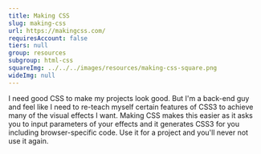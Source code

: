 ```yaml
---
title: Making CSS
slug: making-css
url: https://makingcss.com/
requiresAccount: false
tiers: null
group: resources
subgroup: html-css
squareImg: ../../../images/resources/making-css-square.png
wideImg: null
---
```


I need good CSS to make my projects look good.  But I'm a back-end guy and feel like I need to re-teach myself certain features of CSS3 to achieve many of the visual effects I want.  Making CSS makes this easier as it asks you to input parameters of your effects and it generates CSS3 for you including browser-specific code.  Use it for a project and you'll never not use it again.